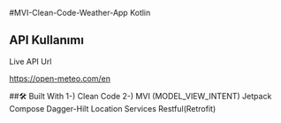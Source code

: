 
#MVI-Clean-Code-Weather-App Kotlin 



## API Kullanımı


Live API Url

  https://open-meteo.com/en



  



  

##🛠 Built With
1-) Clean Code
2-) MVI (MODEL_VIEW_INTENT)
Jetpack Compose
Dagger-Hilt
Location Services
Restful(Retrofit)
